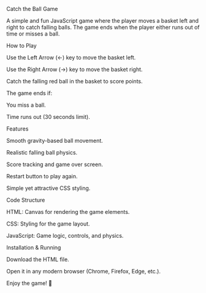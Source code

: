 Catch the Ball Game

A simple and fun JavaScript game where the player moves a basket left and right to catch falling balls. The game ends when the player either runs out of time or misses a ball.

 How to Play

Use the Left Arrow (←) key to move the basket left.

Use the Right Arrow (→) key to move the basket right.

Catch the falling red ball in the basket to score points.

The game ends if:

You miss a ball.

Time runs out (30 seconds limit).

Features

Smooth gravity-based ball movement.

Realistic falling ball physics.

Score tracking and game over screen.

Restart button to play again.

Simple yet attractive CSS styling.

 Code Structure

HTML: Canvas for rendering the game elements.

CSS: Styling for the game layout.

JavaScript: Game logic, controls, and physics.

 Installation & Running

Download the HTML file.

Open it in any modern browser (Chrome, Firefox, Edge, etc.).

Enjoy the game! 🎉
